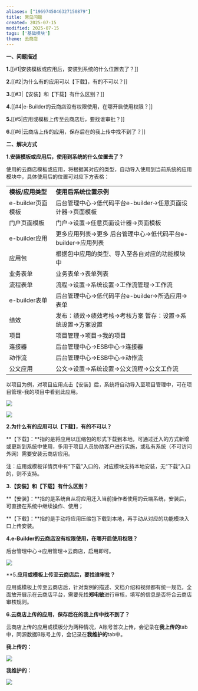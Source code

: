 ```yaml
---
aliases: ["1969745046327150879"]
title: 常见问题
created: 2025-07-15
modified: 2025-07-15
tags: ['基础模块']
theme: 云商店
---
```


**一、问题描述**

**1.**[[#1|安装模板或应用后，安装到系统的什么位置去了？]]

**2.**[[#2|为什么有的应用可以【下载】，有的不可以？]]

**3.**[[#3|【安装】和【下载】有什么区别？]]

**4.**[[#4|e-Builder的云商店没有权限使用，在哪开启使用权限？]]

**5.**[[#5|应用或模板上传至云商店后，要找谁审批？]]

**6.**[[#6|云商店上传的应用，保存后在的我上传中找不到了？]]

**二、解决方式**

**1.安装模板或应用后，使用到系统的什么位置去了？**

使用的云商店模板或应用，将根据其对应的类型，自动导入使用到当前系统的应用模块中，具体使用后的位置可对应下方表格：

|  |  |
| --- | --- |
| **模板/应用类型** | **使用后系统位置示例** |
| e-builder页面模板 | 后台管理中心→低代码平台e-builder→任意页面设计器→页面模板 |
| 门户页面模板 | 门户→设置→任意页面设计器→页面模板 |
| e-builder应用 | 更多应用列表→更多  后台管理中心→低代码平台e-builder→应用列表 |
| 应用包 | 根据包中应用的类型、导入至各自对应的功能模块中 |
| 业务表单 | 业务表单→表单列表 |
| 流程表单 | 流程→设置→系统设置→工作流管理→工作流 |
| e-builder表单 | 后台管理中心→低代码平台e-builder→所选应用→表单 |
| 绩效 | 发布：绩效→绩效考核→考核方案  暂存：设置→系统设置→方案设置 |
| 项目 | 项目管理→项目→我的项目 |
| 连接器 | 后台管理中心→ESB中心→连接器 |
| 动作流 | 后台管理中心→ESB中心→动作流 |
| 公文应用 | 公文→设置→系统设置→公文流程→公文工作流 |

以项目为例，对项目应用点击【安装】后，系统将自动导入至项目管理中，可在项目管理-我的项目中看到此应用。

![](3bf567c8fe36d0a042bfd9482100c8a2.jpg)

![](6552cdf12cdda3c712f46cf4e6cc5833.jpg)

**2.为什么有的应用可以【下载】，有的不可以？**

**【下载】：**指的是将应用以压缩包的形式下载到本地，可通过迁入的方式新增或更新到系统中使用，多用于项目人员协助客户进行实施，或私有系统（不可访问外网）需要安装云商店应用。

注：应用或模板详情页中有“下载”入口的，对应模块支持本地安装，无“下载”入口的，则不支持。

**3.【安装】和【下载】有什么区别？**

**【安装】：**指的是系统自从将应用迁入当前操作者使用的云端系统，安装后，可直接在系统中继续操作、使用；

**【下载】：**指的是手动将应用压缩包下载到本地，再手动从对应的功能模块入口上传安装。

**4.e-Builder的云商店没有权限使用，在哪开启使用权限？**

后台管理中心->应用管理->云商店，启用即可。

![](9da58b511c37acd9f96762492293c417.jpg)

**5.**应用或模板上传至云商店后，要找谁审批？**

应用或模板上传至云商店后，针对案例的描述、文档介绍和视频都有统一规范，全面放开展示在云商店平台，需要先找**郑电敏**进行审核，填写的信息是否符合云商店审核规则。

**6.云商店上传的应用，保存后在的我上传中找不到了？**

云商店上传的应用或模板分为两种情况，A账号首次上传，会记录在**我上传的**tab中，同源数据B账号上传，会记录在**我维护的**tab中。

**我上传的：**

![](4320b90c53d938d9355aad4b8cc63e09.jpg)

**我维护的：**

**![](9ee930f3174e788270e0c759f4d5fa17.jpg)**